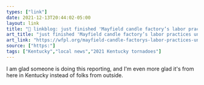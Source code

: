 ```yaml
---
types: ["link"]
date: 2021-12-13T20:44:02-05:00
layout: link
title: "🔗 linkblog: just finished 'Mayfield candle factory’s labor practices under scrutiny in wake of deadly tornado – 89.3 WFPL News Louisville'"
art_title: "just finished 'Mayfield candle factory’s labor practices under scrutiny in wake of deadly tornado – 89.3 WFPL News Louisville"
art_link: "https://wfpl.org/mayfield-candle-factorys-labor-practices-under-scrutiny-in-wake-of-deadly-tornado/"
source: ["https:"]
tags: ["Kentucky","local news","2021 Kentucky tornadoes"]
---
```

I am glad someone is doing this reporting, and I'm even more glad it's from here in Kentucky instead of folks from outside.
